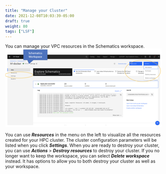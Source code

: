```yaml
---
title: "Manage your Cluster"
date: 2021-12-08T10:03:39-05:00
draft: true
weight: 80 
tags: ["LSF"] 
---
```


You can manage your VPC resources in the Schematics workspace.
![autoscaling](/images/setup-lsf-cluster/hpc_destroy.png)

You can use **_Resources_** in the menu on the left to visualize all the resources created for your HPC cluster.
The cluster configuration parameters will be listed when you click **_Settings_**.
When you are ready to destroy your cluster, you can use **_Actions_** > **_Destroy resources_** to destroy your cluster.
If you no longer want to keep the workspace, you can select **_Delete workspace_** instead. It has options to allow you
to both destroy your cluster as well as your workspace.

